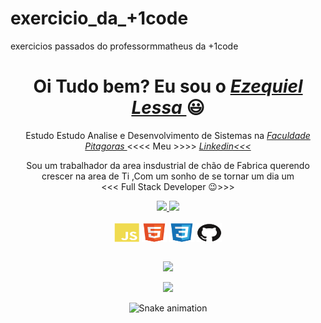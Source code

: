 # exercicio_da_+1code
exercicios passados do professormmatheus da +1code
<div>
  <h1 align="center">Oi Tudo bem? Eu sou o <a href="https://www.linkedin.com/in/ezequiel-lessa-083528234//"><i>Ezequiel Lessa </i></a> 😃️</h1>
  <p align="center">Estudo Estudo Analise e Desenvolvimento de Sistemas na <a href="https://www.pitagoras.com.br/"><i>Faculdade Pitagoras </i></a>  <<<< Meu >>>>  <a href="https://www.linkedin.com/in/ezequiel-lessa-083528234/"><i>Linkedin<<<</i>
  </a><br>
  <p align="center">Sou um trabalhador da area insdustrial de chão de Fabrica querendo crescer na area de Ti ,Com um sonho de se tornar um dia um <br>  <<< Full Stack Developer 😉️>>></h2>
</div>

<div align="center">
  <a href="https://github.com/ezequiellesa">
    <img height="150em" src="https://github-readme-stats.vercel.app/api?username=ezequiellessa&count_private=true&include_all_commits=true&show_icons=true&theme=dracula&hide_border=false&show_owner=true"/>
    <img height="150em" src="https://github-readme-stats.vercel.app/api/top-langs/?username=ezequiellessa&theme=dracula&hide_border=false&&layout=compact"/>
  </a>
</div>

<div align="center" valign="top"><br>
 
  <img align="center" alt="Js" height="30" width="40" src="https://raw.githubusercontent.com/devicons/devicon/master/icons/javascript/javascript-plain.svg">
  <img align="center" alt="HTML" height="30" width="40" src="https://raw.githubusercontent.com/devicons/devicon/master/icons/html5/html5-original.svg">
  <img align="center" alt="CSS" height="30" width="40" src="https://raw.githubusercontent.com/devicons/devicon/master/icons/css3/css3-original.svg">
   <img align="center" alt="github" height="30" width="40" src="https://raw.githubusercontent.com/devicons/devicon/master/icons/github/github-original.svg">
  
</div><br>

<div align="center">
 
  <a href="https://www.instagram.com/lessaezequiel/" target="_blank"><img src="https://img.shields.io/badge/-Instagram-%23E4405F?style=for-the-badge&logo=instagram&logoColor=white" target="_blank"></a>
  
  <a href="https://www.linkedin.com/in/ezequiel-lessa-083528234/" target="_blank"><img src="https://img.shields.io/badge/-LinkedIn-%230077B5?style=for-the-badge&logo=linkedin&logoColor=white" target="_blank"></a> 
 
</div>

<div align="center">
  
  ![Snake animation](https://github.com/danielbped/danielbped/blob/output/github-contribution-grid-snake.svg)
  
</div>

<div align="center">
 
</div>
